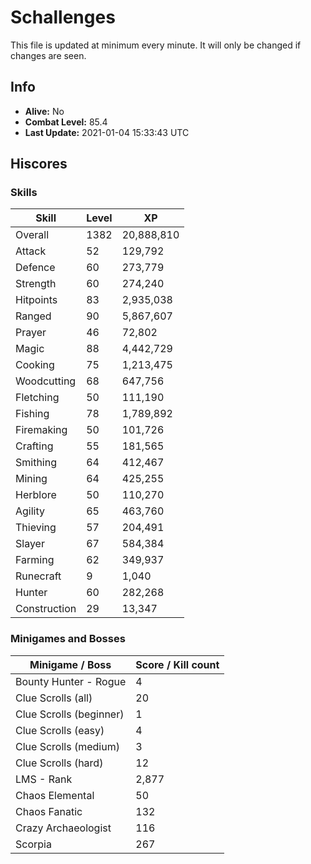 # Schallenges

This file is updated at minimum every minute. It will only be changed if changes are seen.

## Info

 - **Alive:** No
 - **Combat Level:** 85.4
 - **Last Update:** 2021-01-04 15:33:43 UTC

## Hiscores

### Skills

| Skill | Level | XP |
|--|--|--|
| Overall | 1382 | 20,888,810 |
| Attack | 52 | 129,792 |
| Defence | 60 | 273,779 |
| Strength | 60 | 274,240 |
| Hitpoints | 83 | 2,935,038 |
| Ranged | 90 | 5,867,607 |
| Prayer | 46 | 72,802 |
| Magic | 88 | 4,442,729 |
| Cooking | 75 | 1,213,475 |
| Woodcutting | 68 | 647,756 |
| Fletching | 50 | 111,190 |
| Fishing | 78 | 1,789,892 |
| Firemaking | 50 | 101,726 |
| Crafting | 55 | 181,565 |
| Smithing | 64 | 412,467 |
| Mining | 64 | 425,255 |
| Herblore | 50 | 110,270 |
| Agility | 65 | 463,760 |
| Thieving | 57 | 204,491 |
| Slayer | 67 | 584,384 |
| Farming | 62 | 349,937 |
| Runecraft | 9 | 1,040 |
| Hunter | 60 | 282,268 |
| Construction | 29 | 13,347 |

### Minigames and Bosses

| Minigame / Boss | Score / Kill count |
|--|--|
| Bounty Hunter - Rogue | 4 |
| Clue Scrolls (all) | 20 |
| Clue Scrolls (beginner) | 1 |
| Clue Scrolls (easy) | 4 |
| Clue Scrolls (medium) | 3 |
| Clue Scrolls (hard) | 12 |
| LMS - Rank | 2,877 |
| Chaos Elemental | 50 |
| Chaos Fanatic | 132 |
| Crazy Archaeologist | 116 |
| Scorpia | 267 |
